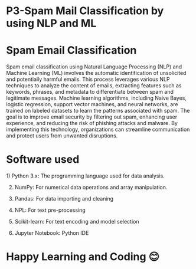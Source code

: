 # P3-Spam Mail Classification by using NLP and ML

<h1> Spam Email Classification</h1>

<p> Spam email classification using Natural Language Processing (NLP) and Machine Learning (ML) involves the automatic identification of unsolicited and potentially harmful emails. This process leverages various NLP techniques to analyze the content of emails, extracting features such as keywords, phrases, and metadata to differentiate between spam and legitimate messages. Machine learning algorithms, including Naive Bayes, logistic regression, support vector machines, and neural networks, are trained on labeled datasets to learn the patterns associated with spam. The goal is to improve email security by filtering out spam, enhancing user experience, and reducing the risk of phishing attacks and malware. By implementing this technology, organizations can streamline communication and protect users from unwanted disruptions.</p>


<h1> Software used </h1>

<p>1) Python 3.x: The programming language used for data analysis.

2) NumPy: For numerical data operations and array manipulation.

3) Pandas: For data importing and cleaning

4) NPL: For text pre-processing

5) Scikit-learn: For text encoding and model selection

6) Jupyter Notebook: Python IDE</p>


# Happy Learning and Coding 😊
